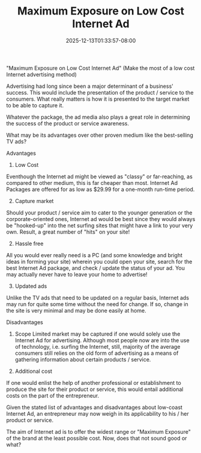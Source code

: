 ﻿---
title: "Maximum Exposure on Low Cost Internet Ad"
date: 2025-12-13T01:33:57-08:00
description: "25 articles marketing Tips for Web Success"
featured_image: "/images/25 articles marketing.jpg"
tags: ["25 articles marketing"]
---

"Maximum Exposure on Low Cost Internet Ad"
(Make the most of a low cost Internet advertising method)


Advertising had long since been a major determinant of a business' success.  This would include the presentation of the product / service to the consumers.  What really matters is how it is presented to the target market to be able to capture it.

Whatever the package, the ad media also plays a great role in determining the success of the product or service awareness.

What may be its advantages over other proven medium like the best-selling TV ads?  

Advantages

1. Low Cost

Eventhough the Internet ad might be viewed as "classy" or far-reaching, as compared to other medium, this is far cheaper than most.  Internet Ad Packages are offered for as low as $29.99 for a one-month run-time period.

2. Capture market

Should your product / service aim to cater to the younger generation or the corporate-oriented ones, Internet ad would be best since they would always be "hooked-up" into the net surfing sites that might have a link to your very own. Result, a great number of "hits" on your site!

2. Hassle free

All you would ever really need is a PC (and some knowledge and bright ideas in forming your site) wherein you could open your site, search for the best Internet Ad package, and check / update the status of your ad.  You may actually never have to leave your home to advertise!

3. Updated ads

Unlike the TV ads that need to be updated on a regular basis, Internet ads may run for quite some time without the need for change.  If so, change in the site is very minimal and may be done easily at home.

Disadvantages

1. Scope
Limited market may be captured if one would solely use the Internet Ad for advertising.  Although most people now are into the use of technology, i.e. surfing the Internet, still, majority of the average consumers still relies on the old form of advertising as a means of gathering information about certain products / service.

2. Additional cost

If one would enlist the help of another professional or establishment to produce the site for their product or service, this would entail additional costs on the part of the entrepreneur.  

Given the stated list of advantages and disadvantages about low-coast Internet Ad, an entrepreneur may now weigh in its applicability to his / her product or service.

The aim of Internet ad is to offer the widest range or "Maximum Exposure" of the brand at the least possible cost. Now, does that not sound good or what?

